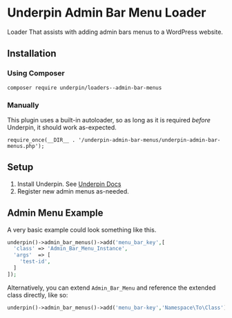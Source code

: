 # Underpin Admin Bar Menu Loader

Loader That assists with adding admin bars menus to a WordPress website.

## Installation

### Using Composer

`composer require underpin/loaders--admin-bar-menus`

### Manually

This plugin uses a built-in autoloader, so as long as it is required _before_
Underpin, it should work as-expected.

`require_once(__DIR__ . '/underpin-admin-bar-menus/underpin-admin-bar-menus.php');`

## Setup

1. Install Underpin. See [Underpin Docs](https://www.github.com/underpin/underpin)
1. Register new admin menus as-needed.

## Admin Menu Example

A very basic example could look something like this.

```php
underpin()->admin_bar_menus()->add('menu_bar_key',[
  'class' => 'Admin_Bar_Menu_Instance',
  'args'  => [
    'test-id',
  ]
]);
```

Alternatively, you can extend `Admin_Bar_Menu` and reference the extended class directly, like so:

```php
underpin()->admin_bar_menus()->add('menu_bar-key','Namespace\To\Class');
```
